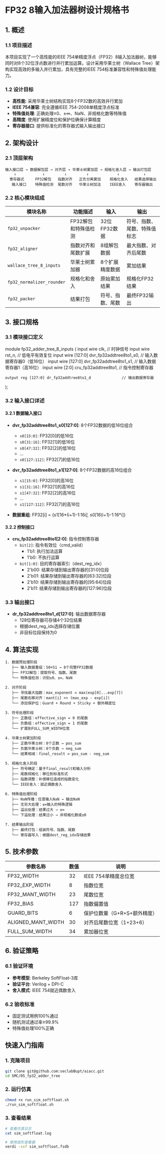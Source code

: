 # FP32 8输入加法器树设计规格书

## 1. 概述

### 1.1 项目描述
本项目实现了一个高性能的IEEE 754单精度浮点（FP32）8输入加法器树，能够同时对8个32位浮点数进行并行累加运算。设计采用华莱士树（Wallace Tree）架构实现高效的多输入并行累加，具有完整的IEEE 754标准兼容性和特殊值处理能力。

### 1.2 设计目标
- **高性能**: 采用华莱士树结构实现8个FP32数的高效并行累加
- **IEEE 754兼容**: 完全遵循IEEE 754-2008单精度浮点标准
- **特殊值处理**: 正确处理±0、±∞、NaN、非规格化数等特殊值
- **高精度**: 使用扩展精度位和保护位确保计算精度
- **寄存器接口**: 提供标准化的寄存器式输入输出接口

## 2. 架构设计

### 2.1 顶层架构

```
输入接口层 → 数据解包层 → 对齐层 → 华莱士树累加层 → 规格化舍入层 → 输出打包层
    ↓            ↓         ↓         ↓             ↓           ↓
  寄存器式     FP32解包   指数对齐   正负分离累加    规格化舍入   结果选择输出
   输入接口    特殊值检测  尾数对齐   华莱士树加法    IEEE舍入    寄存器输出
```

### 2.2 核心模块组成

| 模块名称 | 功能描述 | 输入 | 输出 |
|---------|---------|------|------|
| `fp32_unpacker` | FP32解包和特殊值检测 | 32位FP32数据 | 符号、指数、尾数、特殊值标志 |
| `fp32_aligner` | 指数对齐和尾数扩展 | 8组解包数据 | 最大指数、对齐后尾数 |
| `wallace_tree_8_inputs` | 华莱士树累加器 | 8个扩展精度数据 | 累加结果 |
| `fp32_normalizer_rounder` | 规格化和舍入 | 原始累加结果 | 规格化FP32结果 |
| `fp32_packer` | 结果打包 | 符号、指数、尾数 | 最终FP32输出 |

## 3. 接口规格

### 3.1 模块接口定义

module fp32_adder_tree_8_inputs (
    input wire clk,                                      // 时钟信号
    input wire rst_n,                                    // 低电平有效复位
    input wire [127:0] dvr_fp32addtree8to1_s0,          // 输入数据寄存器0（低16位）
    input wire [127:0] dvr_fp32addtree8to1_s1,          // 输入数据寄存器1（高16位）
    input wire [2:0] cru_fp32addtree8to1,               // 指令控制寄存器
    
    output reg [127:0] dr_fp32addtree8to1_d              // 输出数据寄存器
);

### 3.2 输入接口详述

#### 3.2.1 数据输入接口
- **dvr_fp32addtree8to1_s0[127:0]**: 8个FP32数据的低16位组合
  - `s0[15:0]`: FP32[0]的低16位
  - `s0[31:16]`: FP32[1]的低16位
  - `s0[47:32]`: FP32[2]的低16位
  - ...
  - `s0[127:112]`: FP32[7]的低16位

- **dvr_fp32addtree8to1_s1[127:0]**: 8个FP32数据的高16位组合
  - `s1[15:0]`: FP32[0]的高16位
  - `s1[31:16]`: FP32[1]的高16位
  - `s1[47:32]`: FP32[2]的高16位
  - ...
  - `s1[127:112]`: FP32[7]的高16位

- **数据重组**: FP32[i] = {s1[16*(i+1)-1:16*i], s0[16*(i+1)-1:16*i]}

#### 3.2.2 控制接口
- **cru_fp32addtree8to1[2:0]**: 指令控制寄存器
  - `bit[2]`: 指令有效位（cmd_valid）
    - 1'b1: 执行加法运算
    - 1'b0: 不执行运算
  - `bit[1:0]`: 目的寄存器索引（dest_reg_idx）
    - 2'b00: 结果存储到输出寄存器的[31:0]位段
    - 2'b01: 结果存储到输出寄存器的[63:32]位段
    - 2'b10: 结果存储到输出寄存器的[95:64]位段
    - 2'b11: 结果存储到输出寄存器的[127:96]位段

### 3.3 输出接口
- **dr_fp32addtree8to1_d[127:0]**: 输出数据寄存器
  - 128位寄存器可存储4个32位结果
  - 根据dest_reg_idx选择存储位置
  - 非目标位段保持为0

## 4. 算法实现

```
1. 数据预处理阶段
   ├── 输入数据重组：S0+S1 → 8个完整FP32数据
   ├── FP32解包：提取符号、指数、尾数
   └── 特殊值检测：识别±0、±∞、NaN

2. 对齐阶段  
   ├── 寻找最大指数：max_exponent = max(exp[0]...exp[7])
   ├── 尾数右移对齐：mant[i] >> (max_exp - exp[i])
   └── 添加保护位：Guard + Round + Sticky + 额外精度位

3. 符号处理阶段
   ├── 正数组：effective_sign = 0 的尾数
   ├── 负数组：effective_sign = 1 的尾数  
   └── 扩展到FULL_SUM_WIDTH位宽

4. 华莱士树累加阶段
   ├── 正数华莱士树：8个正数 → pos_sum
   ├── 负数华莱士树：8个负数 → neg_sum
   └── 结果相减：final_result = pos_sum - neg_sum

5. 规格化舍入阶段
   ├── 符号确定：基于final_result和输入分析
   ├── 尾数规格化：移位到标准形式
   ├── 指数调整：补偿移位造成的指数变化
   └── IEEE舍入：就近偶数舍入

6. 特殊值处理阶段
   ├── NaN传播：任意输入NaN → 输出NaN
   ├── 无穷大处理：±∞输入的特殊逻辑
   ├── 溢出处理：结果过大 → ±∞
   └── 下溢处理：结果过小 → 非规格化数或±0

7. 结果输出阶段
   ├── 最终打包：组装符号、指数、尾数
   └── 寄存器写入：根据dest_reg_idx存储结果
```

## 5. 技术参数

| 参数名称 | 数值 | 说明 |
|---------|------|------|
| FP32_WIDTH | 32 | IEEE 754单精度总位宽 |
| FP32_EXP_WIDTH | 8 | 指数位宽 |
| FP32_MANT_WIDTH | 23 | 尾数位宽 |
| FP32_BIAS | 127 | 指数偏置值 |
| GUARD_BITS | 6 | 保护位数量（G+R+S+额外精度） |
| ALIGNED_MANT_WIDTH | 30 | 对齐后尾数位宽（1+23+6） |
| FULL_SUM_WIDTH | 34 | 累加器位宽 |


## 6. 验证策略

### 6.1 验证环境
- **参考模型**: Berkeley SoftFloat-3库
- **验证平台**: Verilog + DPI-C
- **舍入模式**: IEEE 754就近偶数舍入

### 6.2 验收标准
- 固定测试用例100%通过
- 随机测试通过率≥99.9%
- 特殊值处理100%正确


## 快速入门指南

### 1. 克隆项目
```bash
git clone git@github.com:seclabBupt/aiacc.git
cd SMC/05_fp32_adder_tree
```

### 2. 运行仿真
```bash
chmod +x run_sim_softfloat.sh
./run_sim_softfloat.sh
```

### 3. 查看结果
```bash
# 查看仿真日志
cat sim_softfloat.log

# 使用波形查看器
verdi -ssf sim_softfloat.fsdb
```
